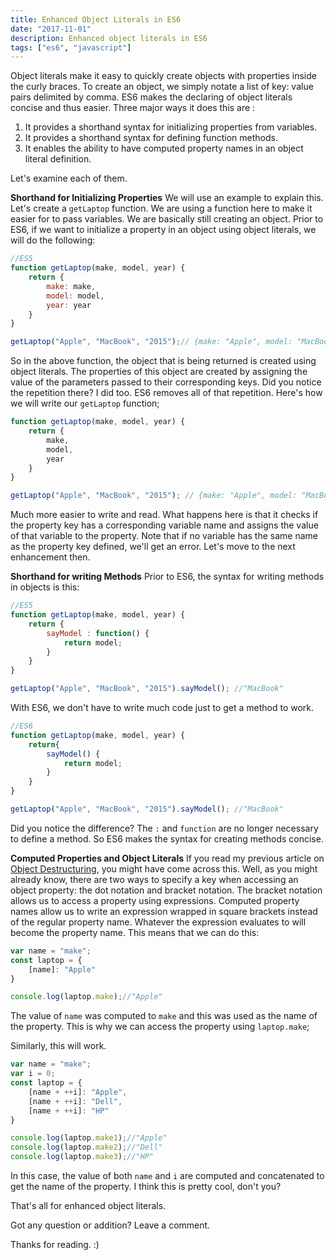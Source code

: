 ```yaml
---
title: Enhanced Object Literals in ES6
date: "2017-11-01"
description: Enhanced object literals in ES6
tags: ["es6", "javascript"]
---
```


Object literals make it easy to quickly create objects with properties inside the curly braces. To create an object, we simply notate a list of key: value pairs delimited by comma. ES6 makes the declaring of object literals concise and thus easier. Three major ways it does this are :

1. It provides a shorthand syntax for initializing properties from variables.
2. It provides a shorthand syntax for defining function methods. 
3. It  enables the ability to have computed property names in an object literal definition.

Let's examine each of them.

<b>Shorthand for Initializing Properties</b>
We will use an example to explain this. Let's create a `getLaptop` function. We are using a function here to make it easier for to pass variables. We are basically still creating an object. Prior to ES6, if we want to initialize a property in an object using object literals, we will do the following:

```javascript
//ES5
function getLaptop(make, model, year) {
    return {
        make: make,
        model: model,
        year: year
    }
}

getLaptop("Apple", "MacBook", "2015");// {make: "Apple", model: "MacBook", year: "2015"}
```
So in the above function, the object that is being returned is created using object literals. The properties of this object are created by assigning the value of the parameters passed to their corresponding keys. Did you notice the repetition there? I did too. ES6 removes all of that repetition. Here's how we will write our `getLaptop` function;


```javascript
function getLaptop(make, model, year) {
    return {
        make,
        model,
        year
    }
}

getLaptop("Apple", "MacBook", "2015"); // {make: "Apple", model: "MacBook", year: "2015"}
```
Much more easier to write and read. What happens here is that it checks if the property key has a corresponding variable name and assigns the value of that variable to the property. Note that if no variable has the same name as the property key defined, we'll get an error. Let's move to the next enhancement then.

<b>Shorthand for writing Methods</b>
Prior to ES6, the syntax for writing methods in objects is this: 


```javascript
//ES5
function getLaptop(make, model, year) {
    return {
        sayModel : function() {
            return model;
        }
    }
}

getLaptop("Apple", "MacBook", "2015").sayModel(); //"MacBook"
```
With ES6, we don't have to write much code just to get a method to work.

```Javascript
//ES6
function getLaptop(make, model, year) {
    return{
        sayModel() {
            return model;
        }
    }
}

getLaptop("Apple", "MacBook", "2015").sayModel(); //"MacBook"
```
Did you notice the difference? The `:` and `function` are no longer necessary to define a method. So ES6 makes the syntax for creating methods concise.

<b>Computed Properties and Object Literals</b>
If you read my previous article on [Object Destructuring](https://dev.to/sarah_chima/object-destructuring-in-es6-3fm), you might have come across this. Well, as you might already know, there are two ways to specify a key when accessing an object property: the dot notation and bracket notation. The bracket notation allows us to access a property using expressions. Computed property names allow us to write an expression wrapped in square brackets instead of the regular property name. Whatever the expression evaluates to will become the property name. This means that we can do  this:

```javascript
var name = "make";
const laptop = {
    [name]: "Apple"
}

console.log(laptop.make);//"Apple"
```
The value of `name` was computed to `make` and this was used as the name of the property. This is why we can access the property using `laptop.make`;

Similarly, this will work.

```javascript
var name = "make";
var i = 0;
const laptop = {
    [name + ++i]: "Apple",
    [name + ++i]: "Dell",
    [name + ++i]: "HP"
}

console.log(laptop.make1);//"Apple"
console.log(laptop.make2);//"Dell"
console.log(laptop.make3);//"HP"
```
In this case, the value of both `name` and `i` are computed and concatenated to get the name of the property. I think this is pretty cool, don't you?

That's all for enhanced object literals.

Got any question or addition? Leave a comment.

Thanks for reading. :)